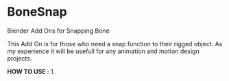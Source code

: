 # BoneSnap
Blender Add Ons for Snapping Bone

This Add On is for those who need a snap function to their rigged object.
As my experience it will be usefull for any animation and motion design projects.

**HOW TO USE :**
1. 
